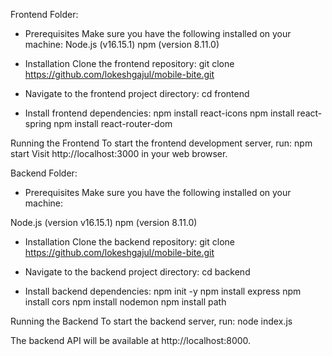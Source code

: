Frontend Folder: 
* Prerequisites
Make sure you have the following installed on your machine:
Node.js (v16.15.1)
npm (version 8.11.0)

* Installation
Clone the frontend repository:
git clone https://github.com/lokeshgajul/mobile-bite.git

* Navigate to the frontend project directory:
cd frontend

* Install frontend dependencies:
npm install react-icons 
npm install react-spring
npm install react-router-dom 

Running the Frontend
To start the frontend development server, run:
npm start
Visit http://localhost:3000 in your web browser.


Backend Folder:
* Prerequisites
Make sure you have the following installed on your machine:

Node.js (version v16.15.1)
npm (version 8.11.0)


* Installation
Clone the backend repository:
git clone https://github.com/lokeshgajul/mobile-bite.git

* Navigate to the backend project directory:
cd backend

* Install backend dependencies:
npm init -y
npm install express
npm install cors
npm install nodemon
npm install path

Running the Backend
To start the backend server, run:
node index.js  

The backend API will be available at http://localhost:8000.
